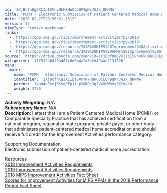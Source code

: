 ```yaml
---
id: '1XjBcfnKg2XIIpISVnvHkHBHuOCLQP9gKrJGJx_QHNNA'
title: 'PCMH - Electronic Submission of Patient Centered Medical Home Accreditation'
date: '2020-02-27T20:56:31.151Z'
version: 16
mimeType: 'text/x-markdown'
links:
  - 'https://qpp.cms.gov/mips/improvement-activities?py=2018'
  - 'https://qpp.cms.gov/mips/improvement-activities?py=2019'
  - 'https://qpp.cms.gov/resource/2018%20MIPS%20Improvement%20Activities%20Fact%20Sheet'
  - 'https://qpp.cms.gov/resource/2018%20MIPS%20APMs%20improvement%20Activities%20scores%20fact%20sheet'
source: 'https://drive.google.com/open?id=1XjBcfnKg2XIIpISVnvHkHBHuOCLQP9gKrJGJx_QHNNA'
wikigdrive: '157919b64f9a467c6d0b4a7a3b2d494ae2131526'
menu:
  main:
    name: 'PCMH - Electronic Submission of Patient Centered Medical Home Accreditation'
    identifier: '1XjBcfnKg2XIIpISVnvHkHBHuOCLQP9gKrJGJx_QHNNA'
    parent: '1vu04nEcej6Kmg0Fpjl-pYKDOeJgJVXVbWhmyZXYgVcU'
    weight: 3750
---
```





**Activity Weighting**: N/A  
**Subcategory Name**: N/A  
**Description**: I attest that I am a Patient Centered Medical Home (PCMH) or Comparable Specialty Practice that has achieved certification from a national program, regional or state program, private payer, or other body that administers patient-centered medical home accreditation and should receive full credit for the Improvement Activities performance category.




Supporting Documentation  
Electronic submission of patient-centered medical home accreditation.




Resources  
[2018 Improvement Activities Requirements](https://qpp.cms.gov/mips/improvement-activities?py=2018)  
[2019 Improvement Activities Requirements](https://qpp.cms.gov/mips/improvement-activities?py=2019)  
[2018 MIPS Improvement Activities Fact Sheet](https://qpp.cms.gov/resource/2018%20MIPS%20Improvement%20Activities%20Fact%20Sheet)  
[Scores for Improvement Activities for MIPS APMs in the 2018 Performance Period Fact Sheet](https://qpp.cms.gov/resource/2018%20MIPS%20APMs%20improvement%20Activities%20scores%20fact%20sheet)

